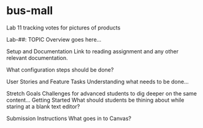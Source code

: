 # bus-mall
Lab 11 tracking votes for pictures of products


Lab-##: TOPIC
Overview goes here...

Setup and Documentation
Link to reading assignment and any other relevant documentation.

What configuration steps should be done?

User Stories and Feature Tasks
Understanding what needs to be done...

Stretch Goals
Challenges for advanced students to dig deeper on the same content...
Getting Started
What should students be thining about while staring at a blank text editor?

Submission Instructions
What goes in to Canvas?
